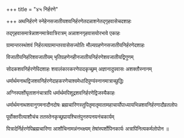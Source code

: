 +++
title = "४५ निर्हरणे"

+++
अथनिर्हरणे स्नेहेनसजातीयशवनिर्हरणेतदन्नाशनेतद्गृहवासेचदशाहः

तद्गृहवासमात्रेन्नाशनमात्रेवात्रिरात्रम् अन्नाशनगृहवासयोरभावे एकाहः

ग्रामान्तरस्थंशवं निर्हरत्यग्रामान्तरवासेसज्योतिः मौल्यग्रहणेनसजातीयनिर्हरणेदशाहः

विजातीयनिर्हारेशवजातीयम् भृतिग्रहणेनहीनजातीयनिर्हरणेशवजातीयद्विगुणम्

सोदकशवनिर्हरणेपिदशाहः शवालंकारकरणेपादकृच्छ्रम् अज्ञानादुपवासः अशक्तौस्नानम्

धर्मार्थमनाथद्विजशवनिर्हरणेदाहकरणेचाश्वमेधादिपुण्यंस्नानमात्राच्छुद्धिः

अग्निस्पर्शोघृताशनंचात्रापि धर्मार्थमपिशूद्रशवनिर्हरणेद्विजस्यैकाहः

धर्मार्थमनाथशवानुगमनादौनदोषः ब्रह्मचारिणस्तुपितृमातृमातामहाचार्योपाध्यायभिन्नशवनिर्हरणादौव्रतलोपः

पूर्वोक्तरीत्याशौचंच ततस्तेनकृच्छ्रप्रायश्चित्तंपुनरुपनयनंचकार्यम्

पित्रादेर्निर्हरणेपिब्रह्मचारिणा आशौचिनामन्नंनभक्ष्यम् तेषांस्पर्शोपिनकार्यः अत्रापिनित्यकर्मलोपोन ॥
